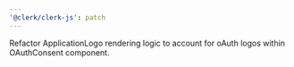 ```yaml
---
'@clerk/clerk-js': patch
---
```


Refactor ApplicationLogo rendering logic to account for oAuth logos within OAuthConsent component.
